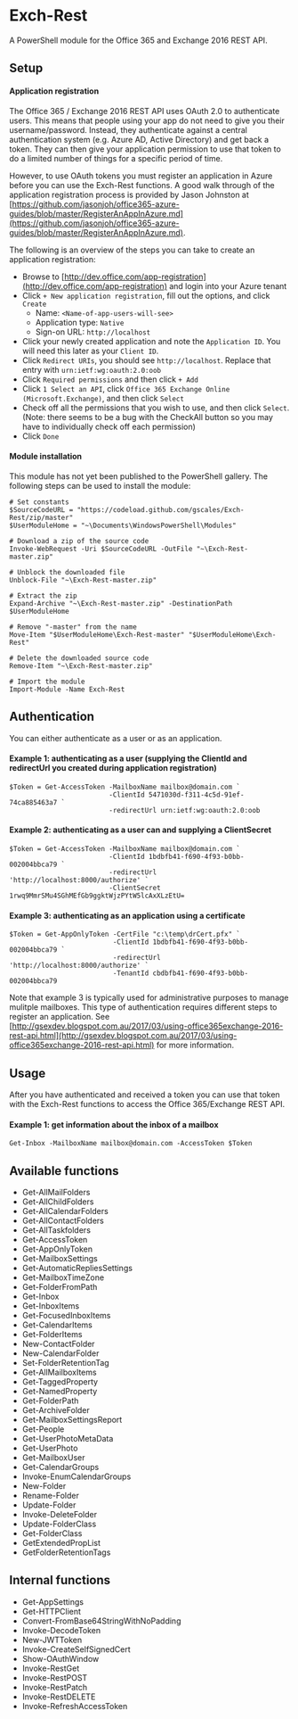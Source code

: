 # Exch-Rest
A PowerShell module for the Office 365 and Exchange 2016 REST API.

## Setup
#### Application registration
The Office 365 / Exchange 2016 REST API uses OAuth 2.0 to authenticate users. This means that people using your app do not need to give you their username/password. Instead, they authenticate against a central authentication system (e.g. Azure AD, Active Directory) and get back a token. They can then give your application permission to use that token to do a limited number of things for a specific period of time.

However, to use OAuth tokens you must register an application in Azure before you can use the Exch-Rest functions. A good walk through of the application registration process is provided by Jason Johnston at [https://github.com/jasonjoh/office365-azure-guides/blob/master/RegisterAnAppInAzure.md](https://github.com/jasonjoh/office365-azure-guides/blob/master/RegisterAnAppInAzure.md).

The following is an overview of the steps you can take to create an application registration:
  * Browse to [http://dev.office.com/app-registration](http://dev.office.com/app-registration) and login into your Azure tenant
  * Click `+ New application registration`, fill out the options, and click `Create`
    * Name: `<Name-of-app-users-will-see>`
    * Application type: `Native`
    * Sign-on URL: `http://localhost`
  * Click your newly created application and note the `Application ID`. You will need this later as your `Client ID`.
  * Click `Redirect URIs`, you should see `http://localhost`. Replace that entry with `urn:ietf:wg:oauth:2.0:oob`
  * Click `Required permissions` and then click `+ Add`
  * Click `1 Select an API`, click `Office 365 Exchange Online (Microsoft.Exchange)`, and then click `Select`
  * Check off all the permissions that you wish to use, and then click `Select`. (Note: there seems to be a bug with the CheckAll button so you may have to individually check off each permission)
  * Click `Done`

#### Module installation
This module has not yet been published to the PowerShell gallery. The following steps can be used to install the module:
```
# Set constants
$SourceCodeURL = "https://codeload.github.com/gscales/Exch-Rest/zip/master"
$UserModuleHome = "~\Documents\WindowsPowerShell\Modules"

# Download a zip of the source code
Invoke-WebRequest -Uri $SourceCodeURL -OutFile "~\Exch-Rest-master.zip"

# Unblock the downloaded file
Unblock-File "~\Exch-Rest-master.zip"

# Extract the zip
Expand-Archive "~\Exch-Rest-master.zip" -DestinationPath $UserModuleHome

# Remove "-master" from the name
Move-Item "$UserModuleHome\Exch-Rest-master" "$UserModuleHome\Exch-Rest"

# Delete the downloaded source code
Remove-Item "~\Exch-Rest-master.zip"

# Import the module
Import-Module -Name Exch-Rest
```


## Authentication
You can either authenticate as a user or as an application.

#### Example 1: authenticating as a user (supplying the ClientId and redirectUrl you created during application registration)
```
$Token = Get-AccessToken -MailboxName mailbox@domain.com `
                         -ClientId 5471030d-f311-4c5d-91ef-74ca885463a7 `
                         -redirectUrl urn:ietf:wg:oauth:2.0:oob
```
#### Example 2: authenticating as a user can and supplying a ClientSecret
```
$Token = Get-AccessToken -MailboxName mailbox@domain.com `
                         -ClientId 1bdbfb41-f690-4f93-b0bb-002004bbca79 `
                         -redirectUrl 'http://localhost:8000/authorize' `
                         -ClientSecret 1rwq9MmrSMu4SGhMEfGb9ggktWjzPYtW5lcAxXLzEtU=
```
#### Example 3: authenticating as an application using a certificate
```
$Token = Get-AppOnlyToken -CertFile "c:\temp\drCert.pfx" `
                          -ClientId 1bdbfb41-f690-4f93-b0bb-002004bbca79 `
                          -redirectUrl 'http://localhost:8000/authorize' `
                          -TenantId cbdbfb41-f690-4f93-b0bb-002004bbca79
```
Note that example 3 is typically used for administrative purposes to manage mulitple mailboxes. This type of authentication requires different steps to register an application. See [http://gsexdev.blogspot.com.au/2017/03/using-office365exchange-2016-rest-api.html](http://gsexdev.blogspot.com.au/2017/03/using-office365exchange-2016-rest-api.html) for more information.

## Usage
After you have authenticated and received a token you can use that token with the Exch-Rest functions to access the Office 365/Exchange REST API.
#### Example 1: get information about the inbox of a mailbox
```
Get-Inbox -MailboxName mailbox@domain.com -AccessToken $Token
```

## Available functions
  * Get-AllMailFolders
  * Get-AllChildFolders
  * Get-AllCalendarFolders
  * Get-AllContactFolders
  * Get-AllTaskfolders
  * Get-AccessToken
  * Get-AppOnlyToken
  * Get-MailboxSettings
  * Get-AutomaticRepliesSettings
  * Get-MailboxTimeZone
  * Get-FolderFromPath
  * Get-Inbox
  * Get-InboxItems
  * Get-FocusedInboxItems
  * Get-CalendarItems
  * Get-FolderItems
  * New-ContactFolder
  * New-CalendarFolder
  * Set-FolderRetentionTag
  * Get-AllMailboxItems
  * Get-TaggedProperty
  * Get-NamedProperty
  * Get-FolderPath
  * Get-ArchiveFolder
  * Get-MailboxSettingsReport
  * Get-People
  * Get-UserPhotoMetaData
  * Get-UserPhoto
  * Get-MailboxUser
  * Get-CalendarGroups
  * Invoke-EnumCalendarGroups
  * New-Folder
  * Rename-Folder
  * Update-Folder
  * Invoke-DeleteFolder
  * Update-FolderClass
  * Get-FolderClass
  * GetExtendedPropList
  * GetFolderRetentionTags

## Internal functions
  * Get-AppSettings
  * Get-HTTPClient
  * Convert-FromBase64StringWithNoPadding
  * Invoke-DecodeToken
  * New-JWTToken
  * Invoke-CreateSelfSignedCert
  * Show-OAuthWindow
  * Invoke-RestGet
  * Invoke-RestPOST
  * Invoke-RestPatch
  * Invoke-RestDELETE
  * Invoke-RefreshAccessToken